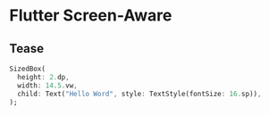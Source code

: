 # Flutter Screen-Aware


## Tease

```dart
SizedBox(
  height: 2.dp,
  width: 14.5.vw,
  child: Text("Hello Word", style: TextStyle(fontSize: 16.sp)),
);
```
